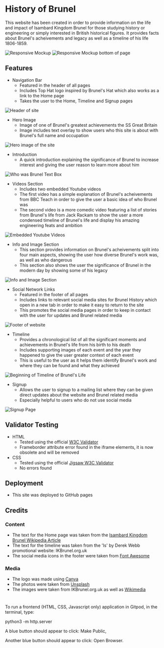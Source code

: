 # History of Brunel

This website has been created in order to provide information on the life and impact of Isambard Kingdom Brunel for those studying history or engineering or simply interested in British historical figures. It provides facts about Brunel's acheivements and legacy as well as a timeline of his life 1806-1859.

![Responsive Mockup](assets/images/responsive.png)
![Responsive Mockup bottom of page](assets/images/responsive2.png)

## Features
* Navigation Bar
    * Featured in the header of all pages
    * Includes Top Hat logo inspired by Brunel's Hat which also works as a link to the Home page
    * Takes the user to the Home, Timeline and Signup pages

![Header of site](assets/images/Header.PNG)

* Hero Image
    * Image of one of Brunel's greatest achievements the SS Great Britain
    * Image includes text overlay to show users who this site is about with Brunel's full name and occupation

![Hero image of the site](assets/images/hero-image.png)

* Introduction
    * A quick introduction explaining the significance of Brunel to increase interest and giving the user reason to learn more about him

![Who was Brunel Text Box](assets/images/who-was-brunel.PNG)

* Videos Section
    * Includes two embedded Youtube videos
    * The first video has a simple explanation of Brunel's acheivements from BBC Teach in order to give the user a basic idea of who Brunel was
    * The second video is a more comedic video featuring a list of stories from Brunel's life from Jack Rackam to show the user a more condensed timeline of Brunel's life and display his amazing engineering feats and ambition 

![Embedded Youtube Videos](assets/images/Embedded-videos.PNG)

* Info and Image Section
    * This section provides information on Brunel's acheivements split into four main aspects, showing the user how diverse Brunel's work was, as well as who dangerous
    * This section also shows the user the significance of Brunel in the modern day by showing some of his legacy

![Info and Image Section](assets/images/info-and-image.PNG)

* Social Network Links
    * Featured in the footer of all pages
    * Includes links to relevant social media sites for Brunel History which open in a new tab in order to make it easy to return to the site
    * This promotes the social media pages in order to keep in contact with the user for updates and Brunel related media

![Footer of website](assets/images/footer.PNG)

* Timeline
    * Provides a chronological list of all the significant moments and achievements in Brunel's life from his birth to his death
    * Includes supporting images of each event and the year they happened to give the user greater context of each event
    * This is useful to the user as it helps them identify Brunel's work and where they can be found and what they achieved

![Beginning of Timeline of Brunel's Life](assets/images/timeline.PNG)

* Signup 
    * Allows the user to signup to a mailing list where they can be given direct updates about the website and Brunel related media
    * Especially helpful to users who do not use social media

![Signup Page](assets/images/signup.PNG)

## Validator Testing

* HTML
    * Tested using the official [W3C Validator](https://validator.w3.org/nu/?doc=https%3A%2F%2Fjordanch05.github.io%2FHistory_Of_Brunel%2Findex.html)
    * Frameborder attribute error found in the iframe elements, it is now obsolete and will be removed
* CSS
    * Tested using the official [Jigsaw W3C Validator](https://jigsaw.w3.org/css-validator/validator?uri=https%3A%2F%2Fjordanch05.github.io%2FHistory_Of_Brunel%2Findex.html&profile=css3svg&usermedium=all&warning=1&vextwarning=&lang=en)
    * No errors found

## Deployment

* This site was deployed to GitHub pages

## Credits

### Content

* The text for the Home page was taken from the [Isambard Kingdom Brunel Wikipedia Article](https://en.wikipedia.org/wiki/Isambard_Kingdom_Brunel)
* The text for the timeline was taken from the 'Is' by Derek Webb promotional website: IKBrunel.org.uk
* The social media icons in the footer were taken from [Font Awesome](https://fontawesome.com/)

### Media

* The logo was made using [Canva](canva.com)
* The photos were taken from [Unsplash](https://unsplash.com/s/photos/brunel)
* The images were taken from IKBrunel.org.uk as well as [Wikimedia](https://commons.wikimedia.org/w/index.php?search=brunel&title=Special:MediaSearch&go=Go&type=image)

# 

To run a frontend (HTML, CSS, Javascript only) application in Gitpod, in the terminal, type:

python3 -m http.server

A blue button should appear to click: Make Public,

Another blue button should appear to click: Open Browser.
